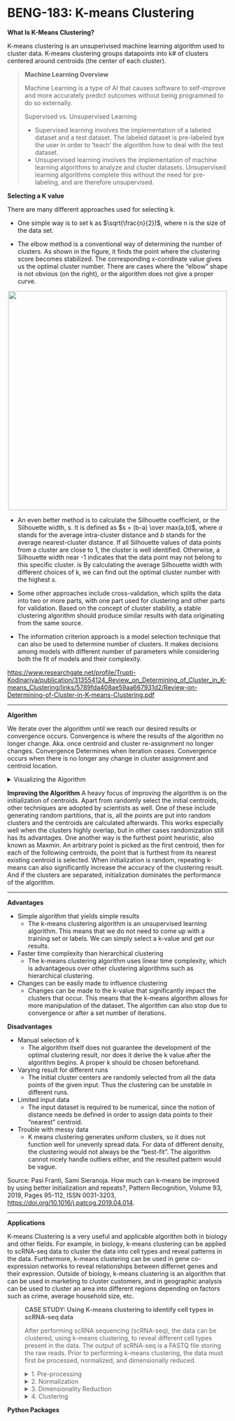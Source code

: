 # BENG-183: K-means Clustering

**What Is K-Means Clustering?**

K-means clustering is an unsuperivised machine learning algorithm used to cluster data. K-means clustering groups datapoints into k# of clusters centered around centroids (the center of each cluster). 

> **Machine Learning Overview**
> 
> Machine Learning is a type of AI that causes software to self-improve and more accurately predict outcomes without being programmed to do so externally.
> 
> Supervised vs. Unsupervised Learning
> * Supervised learning involves the implementation of a labeled dataset and a test dataset. The labeled dataset is pre-labeled bye the user in order to ‘teach’ the algorithm how to deal with the test dataset.
> * Unsupervised learning involves the implementation of machine learning algorithms to analyze and cluster datasets. Unsupervised learning algorithms complete this without the need for pre-labeling, and are therefore unsupervised.

**Selecting a K value**

There are many different approaches used for selecting k. 

* One simple way is to set k as $\sqrt(\frac{n}{2})$, where n is the size of the data set. 

* The elbow method is a conventional way of determining the number of clusters. As shown in the figure, it finds the point where the clustering score becomes stabilized. The corresponding x-corrdinate value gives us the optimal cluster number. There are cases where the “elbow” shape is not obvious (on the right), or the algorithm does not give a proper curve.

<p align="center">
<img src="https://user-images.githubusercontent.com/59674595/206001503-9a307831-5c4c-4587-bd73-0d82d50846ec.png" width="500">
</p>


* An even better method is to calculate the Silhouette coefficient, or the Silhouette width, s. It is defined as $s = (b-a) \over max(a,b)$, where $a$ stands for the average intra-cluster distance and $b$ stands for the average nearest-cluster distance. If all Silhouette values of data points from a cluster are close to 1, the cluster is well identified. Otherwise, a Silhouette width near -1 indicates that the data point may not belong to this specific cluster. is By calculating the average Silhouette width with different choices of k, we can find out the optimal cluster number with the highest $s$. 

* Some other approaches include cross-validation, which splits the data into two or more parts, with one part used for clustering and other parts for validation. Based on the concept of cluster stability, a stable clustering algorithm should produce similar results with data originating from the same source. 


* The information criterion approach is a model selection technique that can also be used to determine number of clusters. It makes decisions among models with different number of parameters while considering both the fit of models and their complexity. 

https://www.researchgate.net/profile/Trupti-Kodinariya/publication/313554124_Review_on_Determining_of_Cluster_in_K-means_Clustering/links/5789fda408ae59aa667931d2/Review-on-Determining-of-Cluster-in-K-means-Clustering.pdf


***

**Algorithm**

We iterate over the algorithm until we reach our desired results or convergence occurs.
Convergence is where the results of the algorithm no longer change. Aka. once centroid and cluster re-assignment no longer changes. 
Convergence
Determines when iteration ceases. Convergence occurs when there is no longer any change in cluster assignment and centroid location. 


<details>
<summary>Visualizing the Algorithm</summary>
<br>
 
<p align="center">
<img width="700" alt="Screen Shot 2022-12-06 at 11 57 55" src="https://user-images.githubusercontent.com/59674595/206010456-5e9b5402-299e-4818-bee3-e9903d553019.png">
</p>
 
<p align="center">
<img width="700" alt="Screen Shot 2022-12-06 at 11 58 04" src="https://user-images.githubusercontent.com/59674595/206010467-26fd65f0-b77e-484e-9602-49e3129d9e37.png">
</p>
<p align="center">
<img width="700" alt="Screen Shot 2022-12-06 at 11 59 08" src="https://user-images.githubusercontent.com/59674595/206010476-6da33c65-1e12-47e2-a50d-f13959ecde3c.png">
</p>
</details>



**Improving the Algorithm**
A heavy focus of improving the algorithm is on the initialization of centroids. Apart from randomly select the initial centroids, other techniques are adopted by scientists as well. One of these include generating random partitions, that is, all the points are put into random clusters and the centroids are calculated afterwards. This works especially well when the clusters highly overlap, but in other cases randomization still has its advantages. 
One another way is the furthest point heuristic, also known as Maxmin. An arbitrary point is picked as the first centroid, then for each of the following centroids, the point that is furthest from its nearest existing centroid is selected. 
When initialization is random, repeating k-means can also significantly increase the accuracy of the clustering result. And if the clusters are separated, initialization dominates the performance of the algorithm. 

***

**Advantages**
 
- Simple algorithm that yields simple results
  * The k-means clustering algorithm is an unsupervised learning algorithm. This means that we do not need to come up with a training set or labels. We can simply select a k-value and get our results.
- Faster time complexity than hierarchical clustering
  * The k-means clustering algorithm uses linear time complexity, which is advantageous over other clustering algorithms such as hierarchical clustering.
- Changes can be easily made to influence clustering
  * Changes can be made to the k-value that significantly impact the clusters that occur. This means that the k-means algorithm allows for more manipulation of the dataset. The algorithm can also stop due to convergence or after a set number of iterations.


**Disadvantages**

- Manual selection of k 
  * The algorithm itself does not guarantee the development of the optimal clustering result, nor does it derive the k value after the algorithm begins. A proper k should be chosen beforehand. 
- Varying result for different runs
  * The initial cluster centers are randomly selected from all the data points of the given input. Thus the clustering can be unstable in different runs. 
- Limited input data
  * The input dataset is required to be numerical, since the notion of distance needs be defined in order to assign data points to their “nearest” centroid. 
- Trouble with messy data
  * K means clustering generates uniform clusters, so it does not function well for unevenly spread data. For data of different density, the clustering would not always be the “best-fit”. The algorithm cannot nicely handle outliers either, and the resulted pattern would be vague. 



Source: Pasi Franti, Sami Sieranoja. How much can k-means be improved by using better initialization and repeats?, Pattern Recognition, Volume 93, 2019, Pages 95-112, ISSN 0031-3203, https://doi.org/10.1016/j.patcog.2019.04.014.

***

**Applications**

K-means Clustering is a very useful and applicable algorithm both in biology and other fields. For example, in biology, k-means clustering can be applied to scRNA-seq data to cluster the data into cell types and reveal patterns in the data. Furthermore, k-means clustering can be used in gene co-expression networks to reveal relationships between differnet genes and their expression. Outside of biology, k-means clustering is an algorithm that can be used in marketing to cluster customers, and in geographic analysis can be used to cluster an area into different regions depending on factors such as crime, average household size, etc. 

> **CASE STUDY: Using K-means clustering to identify cell types in scRNA-seq data**
> 
> After performing scRNA sequencing (scRNA-seq), the data can be clustered, using k-means clustering, to reveal different cell types present in the data. The output of scRNA-seq is a FASTQ file storing the raw reads. Prior to performing k-means clustering, the data must first be processed, normalized, and dimensionally reduced. 
><details>
><summary>1. Pre-processing</summary>
><br>
> First, the quality of each read needs to be checked. To check the quality of reads, a tool called FASTQC is used. FASTQC provides a report on the quality of the data, and if the data is deemed good quality the data is now ready to be aligned to the reference genome. There are many tools to perform alignment, one of those is STAR (Spliced Transcripts Alignment to a Reference). The final step of processing involves counting the number of reads that map to each gene. STAR stores the aligned data in a BAM file, there are tools such as featureCounts which take in a BAM file (the alignment output) and output a count matrix (number of reads per gene). (https://hbctraining.github.io/Intro-to-rnaseq-hpc-O2/lessons/05_counting_reads.html)
></details>
>
><details>
><summary>2. Normalization</summary>
><br>
>The data must be normalized prior to clustering to remove any bias introduced into the data by different factors including, but not limited to, gene length and GC content. One useful tool to normalize scRNA-seq data is scTransform, a function in Seurat. https://blog.bioturing.com/2022/01/27/a-guide-to-scrna-seq-normalization/#:~:text=What%20is%20scRNA%2DSeq%20Normalization,level%20of%20biological%20gene%20expression. 
></details>
>
><details>
><summary>3. Dimensionality Reduction</summary>
><br>
>Once the data has been normalized, the data must be dimensionaly reduced. This is a necessary step prior to clustering because k-means clustering measures the eucladian distance between data points, and in high-dimensionality space, this is very difficult to measure. One type of dimensionality reduction is PCA (principal component analysis). After performing dimensionality reduction, each cell is represented by a single data point and is mapped to a graphical location. 
></details>
>
><details>
><summary>4. Clustering</summary>
><br>
>At last, the data is ready to be clustered (using k-means clustering)! Clustering results depend on the value of k chosen. K represents the number of clusters. First, each centroid (the center of each cluster) is randomly assigned to the position of a data point. Next, the distance between each centroid and each data point is measured. Then, the data points are assigned to the cluster in which they are closest to (the smallest eucladian distance between a datapoint and a centroid). The algorithm continues until convergence is achieved. See the algorithm section for a more detailed description of how the algorithm works. The final output of the algorithm is the dataset clustered into k # of clusters with each unique data point assigned to a cluster.
></details>

**Python Packages**
